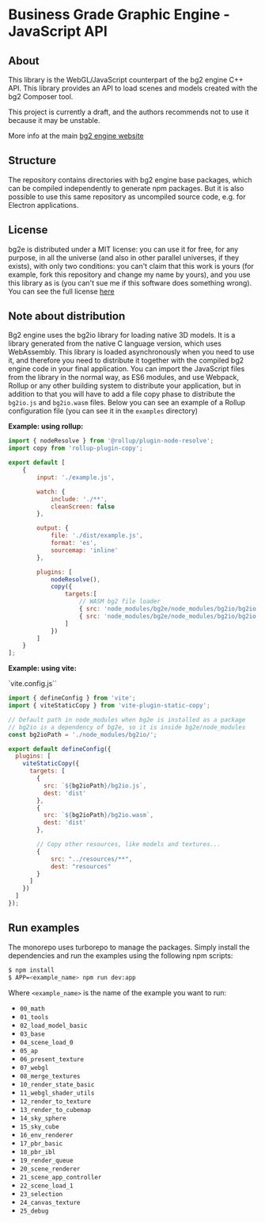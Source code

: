 # Business Grade Graphic Engine - JavaScript API

## About

This library is the WebGL/JavaScript counterpart of the bg2 engine C++ API. This library provides an API to
load scenes and models created with the bg2 Composer tool.

This project is currently a draft, and the authors recommends not to use it because it may be unstable.

More info at the main [bg2 engine website](http://www.bg2engine.com)

## Structure

The repository contains directories with bg2 engine base packages, which can be compiled independently to generate npm packages. But it is also possible to use this same repository as uncompiled source code, e.g. for Electron applications.

## License

bg2e is distributed under a MIT license: you can use it for free, for any purpose, in all the universe (and also in other parallel universes, if they exists), with only two conditions: you can't claim that this work is yours (for example, fork this repository and change my name by yours), and you use this library as is (you can't sue me if this software does something wrong). You can see the full license [here](LICENSE.md)

## Note about distribution

Bg2 engine uses the bg2io library for loading native 3D models. It is a library generated from the native C language version, which uses WebAssembly. This library is loaded asynchronously when you need to use it, and therefore you need to distribute it together with the compiled bg2 engine code in your final application. You can import the JavaScript files from the library in the normal way, as ES6 modules, and use Webpack, Rollup or any other building system to distribute your application, but in addition to that you will have to add a file copy phase to distribute the `bg2io.js` and `bg2io.wasm` files. Below you can see an example of a Rollup configuration file (you can see it in the `examples` directory)

**Example: using rollup:**

```js
import { nodeResolve } from '@rollup/plugin-node-resolve';
import copy from 'rollup-plugin-copy';

export default [
    {
        input: './example.js',

        watch: {
            include: './**',
            cleanScreen: false
        },

        output: {
            file: './dist/example.js',
            format: 'es',
            sourcemap: 'inline'
        },

        plugins: [
            nodeResolve(),
            copy({
                targets:[
                    // WASM bg2 file loader
                    { src: 'node_modules/bg2e/node_modules/bg2io/bg2io.js', dest: './dist/' },
                    { src: 'node_modules/bg2e/node_modules/bg2io/bg2io.wasm', dest: './dist/' }
                ]
            })
        ]
    }
];

```

**Example: using vite:**

`vite.config.js``

```js
import { defineConfig } from 'vite';
import { viteStaticCopy } from 'vite-plugin-static-copy';

// Default path in node_modules when bg2e is installed as a package
// bg2io is a dependency of bg2e, so it is inside bg2e/node_modules
const bg2ioPath = './node_modules/bg2io/';

export default defineConfig({
  plugins: [
    viteStaticCopy({
      targets: [
        {
          src: `${bg2ioPath}/bg2io.js`,
          dest: 'dist'
        },
        {
          src: `${bg2ioPath}/bg2io.wasm`,
          dest: 'dist'
        },

        // Copy other resources, like models and textures...
        {
            src: "../resources/**",
            dest: "resources"
        }
      ]
    })
  ]
});
```

## Run examples

The monorepo uses turborepo to manage the packages. Simply install the dependencies and run the examples using the following npm scripts:

```bash
$ npm install
$ APP=<example_name> npm run dev:app
```

Where `<example_name>` is the name of the example you want to run:

- `00_math`
- `01_tools`
- `02_load_model_basic`
- `03_base`
- `04_scene_load_0`
- `05_ap`
- `06_present_texture`
- `07_webgl`
- `08_merge_textures`
- `10_render_state_basic`
- `11_webgl_shader_utils`
- `12_render_to_texture`
- `13_render_to_cubemap`
- `14_sky_sphere`
- `15_sky_cube`
- `16_env_renderer`
- `17_pbr_basic`
- `18_pbr_ibl`
- `19_render_queue`
- `20_scene_renderer`
- `21_scene_app_controller`
- `22_scene_load_1`
- `23_selection`
- `24_canvas_texture`
- `25_debug`
